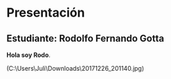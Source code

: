 # Presentación

## Estudiante: Rodolfo Fernando Gotta


**Hola soy Rodo**.

(C:\Users\Juli\Downloads\20171226_201140.jpg)


